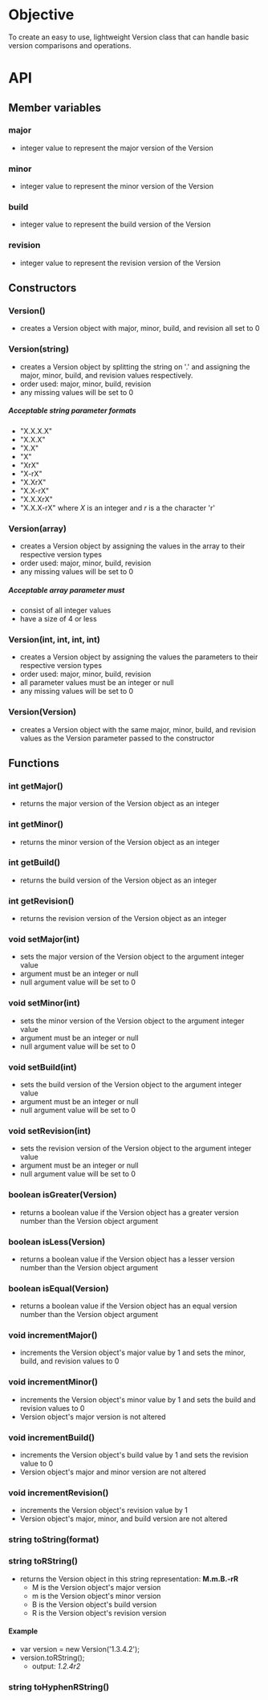 # Objective
To create an easy to use, lightweight Version class that can handle basic
version comparisons and operations.

# API

## Member variables

### major
 - integer value to represent the major version of the Version
### minor
 - integer value to represent the minor version of the Version
### build
 - integer value to represent the build version of the Version
### revision
 - integer value to represent the revision version of the Version

## Constructors

### Version()
 - creates a Version object with major, minor, build, and revision all set to 0
### Version(string)
 - creates a Version object by splitting the string on '.' and assigning the
 major, minor, build, and revision values respectively.
 - order used: major, minor, build, revision
 - any missing values will be set to 0
#####   Acceptable string parameter formats
 - "X.X.X.X"
 - "X.X.X"
 - "X.X"
 - "X"
 - "XrX"
 - "X-rX"
 - "X.XrX"
 - "X.X-rX"
 - "X.X.XrX"
 - "X.X.X-rX"
 where <i>X</i> is an integer and <i>r</i> is a the character 'r'
### Version(array)
 - creates a Version object by assigning the values in the array to their
 respective version types
 - order used: major, minor, build, revision
 - any missing values will be set to 0
#####   Acceptable array parameter must
 - consist of all integer values
 - have a size of 4 or less
### Version(int, int, int, int)
 - creates a Version object by assigning the values the parameters to their
 respective version types
 - order used: major, minor, build, revision
 - all parameter values must be an integer or null
 - any missing values will be set to 0
### Version(Version)
 - creates a Version object with the same major, minor, build, and revision
 values as the Version parameter passed to the constructor

## Functions

### int getMajor()
 - returns the major version of the Version object as an integer
### int getMinor()
 - returns the minor version of the Version object as an integer
### int getBuild()
 - returns the build version of the Version object as an integer
### int getRevision()
 - returns the revision version of the Version object as an integer
### void setMajor(int)
 - sets the major version of the Version object to the argument integer value
 - argument must be an integer or null
 - null argument value will be set to 0
### void setMinor(int)
 - sets the minor version of the Version object to the argument integer value
 - argument must be an integer or null
 - null argument value will be set to 0
### void setBuild(int)
 - sets the build version of the Version object to the argument integer value
 - argument must be an integer or null
 - null argument value will be set to 0
### void setRevision(int)
 - sets the revision version of the Version object to the argument integer value
 - argument must be an integer or null
 - null argument value will be set to 0
### boolean isGreater(Version)
 - returns a boolean value if the Version object has a greater version number
 than the Version object argument
### boolean isLess(Version)
 - returns a boolean value if the Version object has a lesser version number
 than the Version object argument
### boolean isEqual(Version)
 - returns a boolean value if the Version object has an equal version number
 than the Version object argument
### void incrementMajor()
 - increments the Version object's major value by 1 and sets the minor,
 build, and revision values to 0
### void incrementMinor()
 - increments the Version object's minor value by 1 and sets the build
 and revision values to 0
 - Version object's major version is not altered
### void incrementBuild()
 - increments the Version object's build value by 1 and sets the revision
 value to 0
 - Version object's major and minor version are not altered
### void incrementRevision()
 - increments the Version object's revision value by 1
 - Version object's major, minor, and build version are not altered
### string toString(format)
### string toRString()
 - returns the Version object in this string representation: <b>M.m.B.-rR</b>
   - M is the Version object's major version
   - m is the Version object's minor version
   - B is the Version object's build version
   - R is the Version object's revision version
#### Example
 - var version = new Version('1.3.4.2');
 - version.toRString();
   - output: <i>1.2.4r2</i>
### string toHyphenRString()
